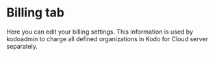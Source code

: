 # Billing tab

Here you can edit your billing settings. This information is used by kodoadmin to charge all defined organizations in Kodo for Cloud server separately.

